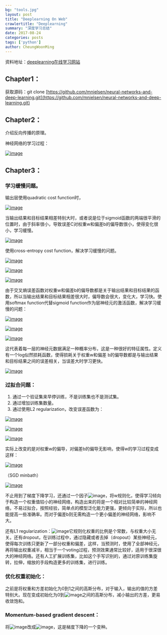 ```yaml
---
bg: "tools.jpg"
layout: post
title: "Deeplearning On Web"
crawlertitle: "Deeplearning"
summary: "深度学习总结"
date: 2017-08-24
categories: posts
tags: ['python']
author: CheungWoonMing
---
```




资料地址：[deeplearning在线学习网站](http://neuralnetworksanddeeplearning.com)

## Chapter1：

获取源码：git clone [https://github.com/mnielsen/neural-networks-and-deep-learning.git](https://github.com/mnielsen/neural-networks-and-deep-learning.git)



## Chapter2：

介绍反向传播的原理。

神经网络的学习过程：

[![image]({{site.images}}/2017-08-24/chapter2-1.png)]({{site.images}}/2017-08-24/chapter2-1.png)

## Chapter3：

### 学习缓慢问题。

输出层使用quadratic cost function时，

[![image]({{site.images}}/2017-08-24/chapter3-1.png)]({{site.images}}/2017-08-24/chapter3-1.png)

当输出结果和目标结果相差特别大时，或者说是位于sigmoid函数的两端很平滑的位置时，由于斜率很小，导致误差C对权重w和偏差b的偏导数很小，使得变化很小，学习缓慢。

[![image]({{site.images}}/2017-08-24/chapter3-2.png)]({{site.images}}/2017-08-24/chapter3-2.png)

使用cross-entropy cost function，解决学习缓慢的问题。

[![image]({{site.images}}/2017-08-24/chapter3-3.png)]({{site.images}}/2017-08-24/chapter3-3.png)

[![image]({{site.images}}/2017-08-24/chapter3-4.png)]({{site.images}}/2017-08-24/chapter3-4.png)

[![image]({{site.images}}/2017-08-24/chapter3-5.png)]({{site.images}}/2017-08-24/chapter3-5.png)

由于交叉熵误差函数对权重w和偏差b的偏导数都是关于输出结果和目标结果的函数，所以当输出结果和目标结果相差很大时，偏导数会很大，变化大，学习快。使用softmax function代替sigmoid function作为层神经元的激活函数，解决学习缓慢的问题：

[![image]({{site.images}}/2017-08-24/chapter3-6.png)]({{site.images}}/2017-08-24/chapter3-6.png)

[![image]({{site.images}}/2017-08-24/chapter3-7.png)]({{site.images}}/2017-08-24/chapter3-7.png)

[![image]({{site.images}}/2017-08-24/chapter3-8.png)]({{site.images}}/2017-08-24/chapter3-8.png)

这代表着每一层的神经元数据满足一种概率分布，这是一种很好的特征属性。定义有一个log似然损耗函数，使得损耗关于权重w和偏差 b的偏导数都是与输出结果和目标结果之间的误差相关，当误差大时学习更快。

[![image]({{site.images}}/2017-08-24/chapter3-9.png)]({{site.images}}/2017-08-24/chapter3-9.png)

### 过拟合问题：

1. 通过一个验证集来早停训练，不是训练集也不是测试集。
2. 通过增加训练集数量。
3. 通过使用L2 regularization，改变误差函数为：

[![image]({{site.images}}/2017-08-24/chapter3-10.png)]({{site.images}}/2017-08-24/chapter3-10.png)

[![image]({{site.images}}/2017-08-24/chapter3-11.png)]({{site.images}}/2017-08-24/chapter3-11.png)

[![image]({{site.images}}/2017-08-24/chapter3-12.png)]({{site.images}}/2017-08-24/chapter3-12.png)

实际上改变的是对权重w的偏导，对偏差b的偏导无影响，使得w的学习过程变成这样：

[![image]({{site.images}}/2017-08-24/chapter3-13.png)]({{site.images}}/2017-08-24/chapter3-13.png)

（SGD minbath）

[![image]({{site.images}}/2017-08-24/chapter3-14.png)]({{site.images}}/2017-08-24/chapter3-14.png)

不止用到了梯度下降学习，还通过一个因子![image]({{site.images}/2017-08-24/chaapter3-15.png})，将w规则化，使得学习倾向于构造一个权重值较小的神经网络，构造出来的将是一个相对比较简单的神经网络，不易过拟合，按照经验，简单点的模型泛化能力更强，更倾向于实际，所以也能提高一些准确率。而对于偏差b则无需构造一个更小偏差的神经网络，影响不大。

还有L1 regularization：![image]({{site.images}/2017-08-24/chaapter3-16.png})它规则化权重的比例是个常数，与权重大小无关。还有dropout，在训练过程中，通过隐藏或者去掉（dropout）某些神经元，使得每次训练只更新了一部分权重和偏差，这样，当预测时，使用了全部神经元，再将输出权重减半，相当于一个voting过程，预测效果通常比较好，适用于很深很大的神经网络。还有人工扩展训练集，比如这个手写识别的，通过对原训练集旋转，拉伸，缩放的手段构造更多的训练集，进行训练。

### 优化权重初始化：

之前是将权重和方差初始化为0到1之间的高斯分布，对于输入，输出的值的方差特别大。现在变成初始化为0到![image]({{site.images}/2017-08-24/chaapter3-17.png})之间的高斯分布，减小输出的方差，更易收敛饱和。

### Momentum-based gradient descent：

将![image]({{site.images}/2017-08-24/chaapter3-18.png})改成![image]({{site.images}/2017-08-24/chaapter3-19.png})，这是梯度下降的一个变种。